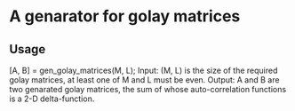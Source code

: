 # A genarator for golay matrices
## Usage
  [A, B] = gen_golay_matrices(M, L);
  Input: (M, L) is the size of the required golay matrices, at least one of M and L must be even.
  Output: A and B are two genarated golay matrices, the sum of whose auto-correlation functions is a 2-D delta-function.

